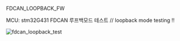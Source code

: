 FDCAN_LOOPBACK_FW

MCU: stm32G431
FDCAN 루프백모드 테스트 // loopback mode testing !!

![fdcan_loopback_test](https://github.com/iron28/FDCAN_LOOPBACK_FW/assets/40541657/51f91ac5-4411-41c4-8af3-9de4c4f3948a)
